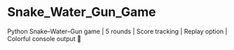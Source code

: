 # Snake_Water_Gun_Game
Python Snake–Water–Gun game | 5 rounds | Score tracking | Replay option | Colorful console output 🎯
